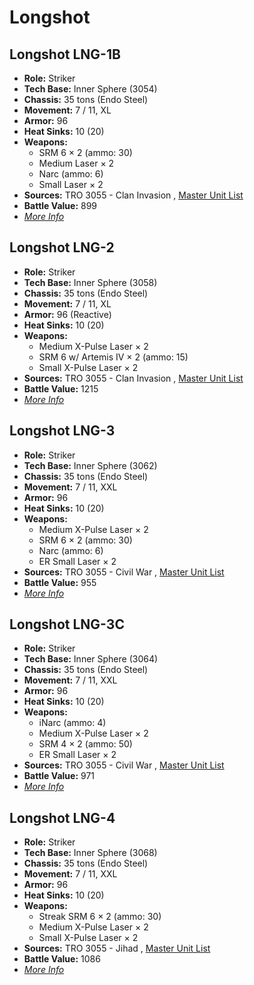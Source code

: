 # Longshot 

## Longshot LNG-1B 

- **Role:** Striker 
- **Tech Base:** Inner Sphere (3054) 
- **Chassis:** 35 tons (Endo Steel) 
- **Movement:** 7 / 11, XL 
- **Armor:** 96 
- **Heat Sinks:** 10 (20) 
- **Weapons:** 
  - SRM 6 × 2 (ammo: 30) 
  - Medium Laser × 2 
  - Narc (ammo: 6) 
  - Small Laser × 2 
- **Sources:** TRO 3055 - Clan Invasion , [Master Unit List](http://masterunitlist.info/Unit/Details/1946/longshot-lng-1b) 
- **Battle Value:** 899 
- [*More Info*](longshot/longshot_lng-1b.md) 

## Longshot LNG-2 

- **Role:** Striker 
- **Tech Base:** Inner Sphere (3058) 
- **Chassis:** 35 tons (Endo Steel) 
- **Movement:** 7 / 11, XL 
- **Armor:** 96 (Reactive) 
- **Heat Sinks:** 10 (20) 
- **Weapons:** 
  - Medium X-Pulse Laser × 2 
  - SRM 6 w/ Artemis IV × 2 (ammo: 15) 
  - Small X-Pulse Laser × 2 
- **Sources:** TRO 3055 - Clan Invasion , [Master Unit List](http://masterunitlist.info/Unit/Details/1947/longshot-lng-2) 
- **Battle Value:** 1215 
- [*More Info*](longshot/longshot_lng-2.md) 

## Longshot LNG-3 

- **Role:** Striker 
- **Tech Base:** Inner Sphere (3062) 
- **Chassis:** 35 tons (Endo Steel) 
- **Movement:** 7 / 11, XXL 
- **Armor:** 96 
- **Heat Sinks:** 10 (20) 
- **Weapons:** 
  - Medium X-Pulse Laser × 2 
  - SRM 6 × 2 (ammo: 30) 
  - Narc (ammo: 6) 
  - ER Small Laser × 2 
- **Sources:** TRO 3055 - Civil War , [Master Unit List](http://masterunitlist.info/Unit/Details/1948/longshot-lng-3) 
- **Battle Value:** 955 
- [*More Info*](longshot/longshot_lng-3.md) 

## Longshot LNG-3C 

- **Role:** Striker 
- **Tech Base:** Inner Sphere (3064) 
- **Chassis:** 35 tons (Endo Steel) 
- **Movement:** 7 / 11, XXL 
- **Armor:** 96 
- **Heat Sinks:** 10 (20) 
- **Weapons:** 
  - iNarc (ammo: 4) 
  - Medium X-Pulse Laser × 2 
  - SRM 4 × 2 (ammo: 50) 
  - ER Small Laser × 2 
- **Sources:** TRO 3055 - Civil War , [Master Unit List](http://masterunitlist.info/Unit/Details/1949/longshot-lng-3c) 
- **Battle Value:** 971 
- [*More Info*](longshot/longshot_lng-3c.md) 

## Longshot LNG-4 

- **Role:** Striker 
- **Tech Base:** Inner Sphere (3068) 
- **Chassis:** 35 tons (Endo Steel) 
- **Movement:** 7 / 11, XXL 
- **Armor:** 96 
- **Heat Sinks:** 10 (20) 
- **Weapons:** 
  - Streak SRM 6 × 2 (ammo: 30) 
  - Medium X-Pulse Laser × 2 
  - Small X-Pulse Laser × 2 
- **Sources:** TRO 3055 - Jihad , [Master Unit List](http://masterunitlist.info/Unit/Details/1950/longshot-lng-4) 
- **Battle Value:** 1086 
- [*More Info*](longshot/longshot_lng-4.md) 

